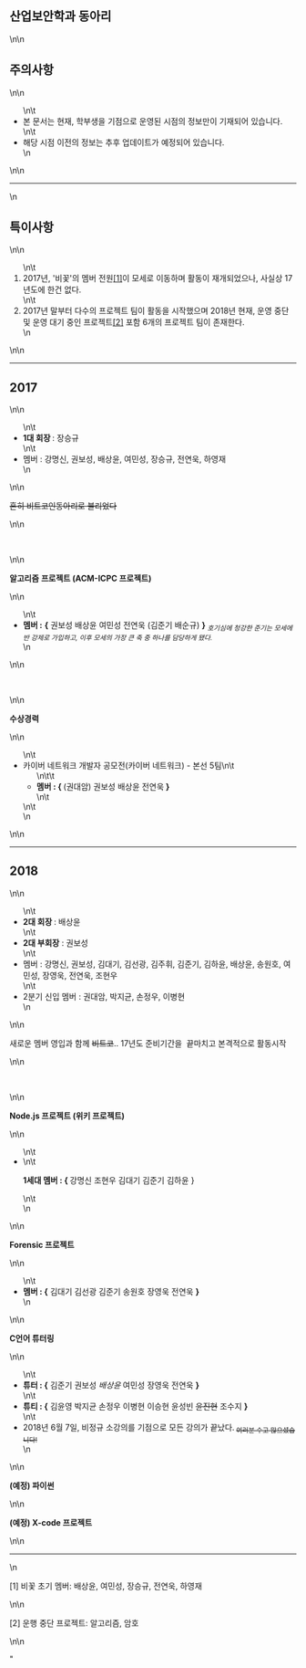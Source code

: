 <h2><span style=\"color:#3498db\"><span style=\"font-size:22px\"><strong>산업보안학과 동아리</strong></span></span></h2>\n\n<h2><span style=\"font-size:22px\"><strong>주의사항</strong></span></h2>\n\n<ul>\n\t<li>본 문서는 현재, 학부생을 기점으로 운영된 시점의 정보만이 기재되어 있습니다.</li>\n\t<li>해당 시점 이전의 정보는 추후 업데이트가 예정되어 있습니다.</li>\n</ul>\n\n<hr />\n<h2><strong><span style=\"font-size:22px\">특이사항</span></strong></h2>\n\n<ol>\n\t<li>2017년, &#39;비꽃&#39;의 멤버 전원<a href=\"\" title=\"비꽃 초기 멤버: 배상윤, 여민성, 장승규, 전연욱, 하영재\">[1]</a>이 모세로 이동하며 활동이 재개되었으나, 사실상 17년도에 한건 없다.</li>\n\t<li>2017년 말부터 다수의 프로젝트 팀이&nbsp;활동을 시작했으며 2018년 현재, 운영&nbsp;중단 및&nbsp;운영 대기 중인&nbsp;프로젝트<a href=\"\" title=\"운행 중단 프로젝트: 알고리즘, 암호\">[2]</a> 포함&nbsp;6개의 프로젝트 팀이 존재한다.</li>\n</ol>\n\n<hr /><h2><span style=\"font-size:22px\"><strong>2017&nbsp;</strong></span></h2>\n\n<ul>\n\t<li><strong>1대 회장&nbsp;</strong>:&nbsp;장승규</li>\n\t<li>멤버 : 강명신, 권보성, 배상윤, 여민성, 장승규, 전연욱, 하영재</li>\n</ul>\n\n<p><s>흔히 비트코인동아리로 불리었다</s></p>\n\n<p>&nbsp;</p>\n\n<p><strong>알고리즘</strong> <strong>프로젝트 (ACM-ICPC 프로젝트)</strong></p>\n\n<ul>\n\t<li><strong>멤버 :</strong> <strong>{</strong>&nbsp;권보성&nbsp;배상윤&nbsp;여민성&nbsp;전연욱 (김준기 배순규)&nbsp;<strong>}&nbsp;</strong><em><sub>호기심에 청강한 준기는&nbsp;모세에 반 강제로 가입하고, 이후 모세의 가장 큰 축 중 하나를 담당하게 됐다.</sub></em></li>\n</ul>\n\n<p>&nbsp;</p>\n\n<p><strong>수상경력</strong></p>\n\n<ul>\n\t<li>카이버 네트워크 개발자 공모전(카이버 네트워크) - 본선 5팀\n\t<ul>\n\t\t<li><strong>멤버 : { </strong>(권대암) 권보성 배상윤 전연욱<strong> }</strong></li>\n\t</ul>\n\t</li>\n</ul>\n\n<hr /><h2><span style=\"font-size:22px\"><strong>2018</strong></span></h2>\n\n<ul>\n\t<li><strong>2대 회장&nbsp;</strong>: 배상윤</li>\n\t<li><strong>2대 부회장</strong> : 권보성</li>\n\t<li>멤버 : 강명신, 권보성, 김대기, 김선광, 김주휘, 김준기, 김하윤, 배상윤, 송원호, 여민성, 장영욱, 전연욱, 조현우</li>\n\t<li>2분기 신입 멤버 : 권대암, 박지균, 손정우, 이병현</li>\n</ul>\n\n<p>새로운 멤버 영입과 함께 <s>비트코</s>.. 17년도 준비기간을&nbsp; 끝마치고 본격적으로 활동시작</p>\n\n<p>&nbsp;</p>\n\n<p><strong>Node.js 프로젝트 (위키 프로젝트)</strong></p>\n\n<ul>\n\t<li>\n\t<p><strong>1세대 멤버 : {&nbsp;</strong>강명신 조현우 김대기 김준기 김하윤 }</p>\n\t</li>\n</ul>\n\n<p><strong>Forensic 프로젝트</strong></p>\n\n<ul>\n\t<li><strong>멤버 : {</strong>&nbsp;김대기&nbsp;김선광&nbsp;김준기&nbsp;송원호 장영욱 전연욱&nbsp;<strong>}</strong></li>\n</ul>\n\n<p><strong>C언어 튜터링</strong></p>\n\n<ul>\n\t<li><strong>튜터 : {</strong>&nbsp;김준기&nbsp;권보성&nbsp;<em>배상윤</em>&nbsp;여민성 장영욱&nbsp;전연욱&nbsp;<strong>}</strong></li>\n\t<li><strong>튜티 : {</strong>&nbsp;김윤영 박지균 손정우 이병현&nbsp;이승현 윤성빈 <s>윤진현</s> 조수지&nbsp;<strong>}</strong></li>\n\t<li>2018년 6월 7일, 비정규 소강의를&nbsp;기점으로 모든 강의가 끝났다.<sub>&nbsp;<s>여러분 수고 많으셨습니다!</s></sub></li>\n</ul>\n\n<p><strong>(예정) 파이썬</strong></p>\n\n<p><strong>(예정) X-code 프로젝트</strong></p>\n\n<hr />\n<p><span style=\"font-size:11px\">[1] 비꽃 초기 멤버: 배상윤, 여민성, 장승규, 전연욱, 하영재</span></p>\n\n<p><span style=\"font-size:11px\">[2] 운행 중단 프로젝트: 알고리즘, 암호</span></p>\n\n<p>&quot;</p>